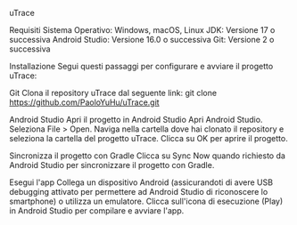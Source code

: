 uTrace

Requisiti
Sistema Operativo: Windows, macOS, Linux
JDK: Versione 17 o successiva
Android Studio: Versione 16.0 o successiva
Git: Versione 2 o successiva

Installazione
Segui questi passaggi per configurare e avviare il progetto uTrace:

Git
Clona il repository uTrace dal seguente link:
git clone https://github.com/PaoloYuHu/uTrace.git

Android Studio
Apri il progetto in Android Studio
Apri Android Studio.
Seleziona File > Open.
Naviga nella cartella dove hai clonato il repository e seleziona la cartella del progetto uTrace.
Clicca su OK per aprire il progetto.

Sincronizza il progetto con Gradle
Clicca su Sync Now quando richiesto da Android Studio per sincronizzare il progetto con Gradle.

Esegui l'app
Collega un dispositivo Android (assicurandoti di avere USB debugging attivato per permettere ad Android Studio di riconoscere lo smartphone) o utilizza un emulatore.
Clicca sull'icona di esecuzione (Play) in Android Studio per compilare e avviare l'app.
